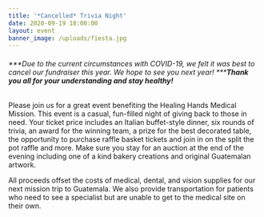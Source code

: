 ```yaml
---
title: '*Cancelled* Trivia Night'
date: 2020-09-19 18:00:00
layout: event
banner_image: /uploads/fiesta.jpg
---
```


###### ***Due to the current circumstances with COVID-19, we felt it was best to cancel our fundraiser this year. We hope to see you next year\!&nbsp;******Thank you all for your understanding and stay healthy\!***

Please join us for a great event benefiting the Healing Hands Medical Mission. This event is a casual, fun-filled night of giving back to those in need. Your ticket price includes an Italian buffet-style dinner, six rounds of trivia, an award for the winning team, a prize for the best decorated table, the opportunity to purchase raffle basket tickets and join in on the split the pot raffle and more. Make sure you stay for an auction at the end of the evening including one of a kind bakery creations and original Guatemalan artwork.

All proceeds offset the costs of medical, dental, and vision supplies for our next mission trip to Guatemala. We also provide transportation for patients who need to see a specialist but are unable to get to the medical site on their own.